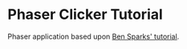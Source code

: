 # Phaser Clicker Tutorial
Phaser application based upon [Ben Sparks' tutorial](http://gamedevacademy.org/phaser-tutorial-how-to-create-an-idle-clicker-game/).
